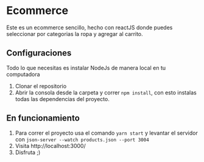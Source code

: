 # Ecommerce

Este es un ecommerce sencillo, hecho con reactJS donde puedes seleccionar por categorias la ropa y agregar al carrito.

## Configuraciones 
 
 Todo lo que necesitas es instalar NodeJs de manera local en tu computadora
 
 1. Clonar el repositorio
 2. Abrir la consola desde la carpeta y correr ```npm install```, con esto instalas todas las dependencias del proyecto.

## En funcionamiento 

1. Para correr el proyecto usa el comando ```yarn start``` y levantar el servidor con ```json-server --watch products.json --port 3004```
2. Visita http://localhost:3000/
3. Disfruta ;)
